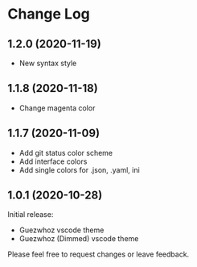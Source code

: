 # Change Log

## 1.2.0 (2020-11-19)

- New syntax style

## 1.1.8 (2020-11-18)

- Change magenta color

## 1.1.7 (2020-11-09)

- Add git status color scheme
- Add interface colors
- Add single colors for .json, .yaml, ini

## 1.0.1 (2020-10-28)

Initial release:

- Guezwhoz vscode theme
- Guezwhoz (Dimmed) vscode theme

Please feel free to request changes or leave feedback.
